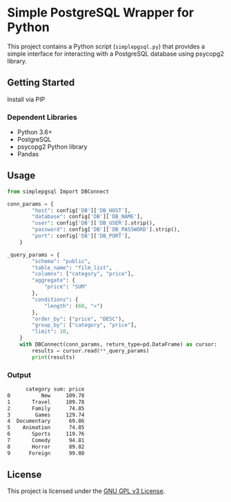 # Simple PostgreSQL Wrapper for Python

This project contains a Python script (`simplepgsql.py`) that provides a simple interface for interacting with a PostgreSQL database using psycopg2 library.

## Getting Started

Install via PIP

### Dependent Libraries

- Python 3.6+
- PostgreSQL
- psycopg2 Python library
- Pandas

## Usage

```python
from simplepgsql Import DBConnect

conn_params = {
        "host": config['DB']['DB_HOST'],
        "database": config['DB']['DB_NAME'],
        "user": config['DB']['DB_USER'].strip(),
        "password": config['DB']['DB_PASSWORD'].strip(),
        "port": config['DB']['DB_PORT'],
    }

_query_params = {
        "schema": "public",
        "table_name": "film_list",
        "columns": ["category", "price"],
        "aggregate": {
            "price": "SUM"
        },
        "conditions": {
            "length": (60, ">")
        },
        "order_by": ("price", "DESC"),
        "group_by": ["category", "price"],
        "limit": 10,
    }
    with DBConnect(conn_params, return_type=pd.DataFrame) as cursor:
        results = cursor.read(**_query_params)
        print(results)

```

### Output

```cmd
      category sum: price
0          New     109.78
1       Travel     109.78
2       Family      74.85
3        Games     129.74
4  Documentary      69.86
5    Animation      74.85
6       Sports     119.76
7       Comedy      94.81
8       Horror      89.82
9      Foreign      99.80
```

## License

This project is licensed under the [GNU GPL v3 License](./LICENSE).
